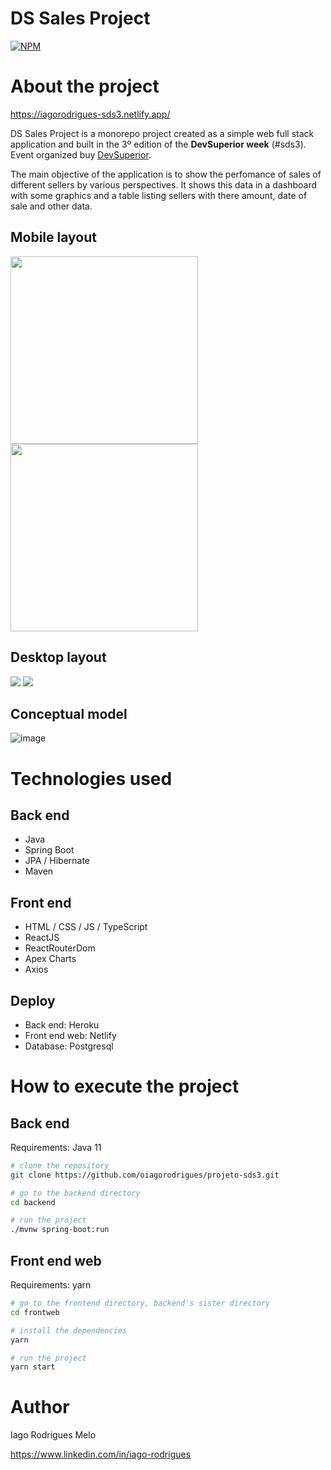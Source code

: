 # DS Sales Project
[![NPM](https://img.shields.io/npm/l/react)](https://github.com/devsuperior/sds1-wmazoni/blob/master/LICENSE) 

# About the project

https://iagorodrigues-sds3.netlify.app/

DS Sales Project is a monorepo project created as a simple web full stack application and built in the 3º edition of the **DevSuperior week** (#sds3). Event organized buy [DevSuperior](https://devsuperior.com "DevSuperior website").

The main objective of the application is to show the perfomance of sales of different sellers by various perspectives. It shows this data in a dashboard with some graphics and a table listing sellers with there amount, date of sale and other data.

## Mobile layout

<div float="left">
  <img src="https://user-images.githubusercontent.com/19571060/117524839-ca108400-af95-11eb-9e3d-9715138a124f.png" width="300">
  <img src="https://user-images.githubusercontent.com/19571060/117524845-d7c60980-af95-11eb-95ef-7085855797cb.png" width="300">
</div>

## Desktop layout
<div>
  <img src="https://user-images.githubusercontent.com/19571060/117524874-fb894f80-af95-11eb-833a-e8ca0100519d.png">
  <img src="https://user-images.githubusercontent.com/19571060/117524879-05ab4e00-af96-11eb-9af5-8897a015cce8.png">
</div>

## Conceptual model
![image](https://user-images.githubusercontent.com/19571060/117525216-8dde2300-af97-11eb-857a-acfb6faaded5.png)


# Technologies used
## Back end
- Java
- Spring Boot
- JPA / Hibernate
- Maven
## Front end
- HTML / CSS / JS / TypeScript
- ReactJS
- ReactRouterDom
- Apex Charts
- Axios
## Deploy
- Back end: Heroku
- Front end web: Netlify
- Database: Postgresql

# How to execute the project

## Back end
Requirements: Java 11

```bash
# clone the repository
git clone https://github.com/oiagorodrigues/projeto-sds3.git

# go to the backend directory
cd backend

# run the project
./mvnw spring-boot:run
```

## Front end web
Requirements: yarn

```bash
# go to the frontend directory, backend's sister directory
cd frontweb

# install the dependencies
yarn

# run the project
yarn start
```

# Author

Iago Rodrigues Melo

https://www.linkedin.com/in/iago-rodrigues

